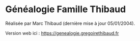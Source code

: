 # Généalogie Famille Thibaud

Réalisée par Marc Thibaud (dernière mise à jour 05/01/2004).

Version web ici : https://genealogie.gregoirethibaud.fr
